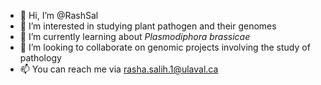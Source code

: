 - 👋 Hi, I’m @RashSal
- 👀 I’m interested in studying plant pathogen and their genomes
- 🌱 I’m currently learning about _Plasmodiphora brassicae_
- 💞️ I’m looking to collaborate on genomic projects involving the study of pathology
- 📫 You can reach me via rasha.salih.1@ulaval.ca 

<!---
RashSal/RashSal is a ✨ special ✨ repository because its `README.md` (this file) appears on your GitHub profile.
You can click the Preview link to take a look at your changes.
--->
